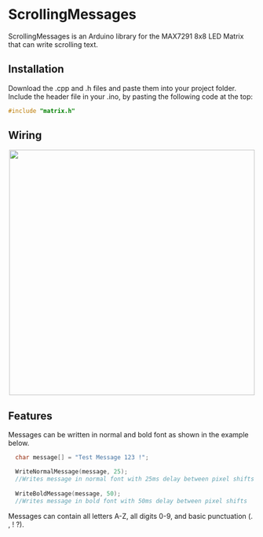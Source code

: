 # ScrollingMessages

ScrollingMessages is an Arduino library for the MAX7291 8x8 LED Matrix that can write scrolling text.

## Installation

Download the .cpp and .h files and paste them into your project folder. Include the header file in your .ino, by pasting the following code at the top:

```C
#include "matrix.h"
```

## Wiring

<p align="center"> 
  <img src="https://i.imgur.com/8d8RIHm.png" width="500">
</p>

## Features

Messages can be written in normal and bold font as shown in the example below.


```C
  char message[] = "Test Message 123 !";

  WriteNormalMessage(message, 25);
  //Writes message in normal font with 25ms delay between pixel shifts
  
  WriteBoldMessage(message, 50);
  //Writes message in bold font with 50ms delay between pixel shifts
```

Messages can contain all letters A-Z, all digits 0-9, and basic punctuation (. , ! ?).
